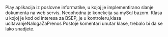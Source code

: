 Play aplikacija iz poslovne informatike, u kojoj je implementirano slanje dokumenta na web servis.
 Neophodna je konekcija sa mySql bazom.
 Klasa u kojoj je kod od interesa za BSEP, je u kontroleru,klasa ucitavanjeNalogaZaPrenos
Postoje komentari unutar klase, trebalo bi da se lako snadjete.
